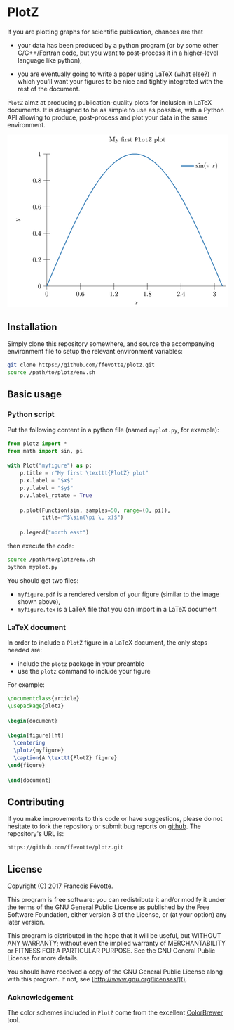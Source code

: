 # PlotZ

If you are plotting graphs for scientific publication, chances are that

- your data has been produced by a python program (or by some other
  C/C++/Fortran code, but you want to post-process it in a higher-level language
  like python);
  
- you are eventually going to write a paper using LaTeX (what else?) in which
  you'll want your figures to be nice and tightly integrated with the rest of
  the document.

`PlotZ` aimz at producing publication-quality plots for inclusion in LaTeX
documents. It is designed to be as simple to use as possible, with a Python API
allowing to produce, post-process and plot your data in the same environment.

<img src="examples/00-base/00-base.svg?raw=true&sanitize=true" width="600px" alt="Example plot" />


## Installation

Simply clone this repository somewhere, and source the accompanying environment
file to setup the relevant environment variables:

```sh
git clone https://github.com/ffevotte/plotz.git
source /path/to/plotz/env.sh
```


## Basic usage

### Python script

Put the following content in a python file (named `myplot.py`, for example):

```python
from plotz import *
from math import sin, pi

with Plot("myfigure") as p:
    p.title = r"My first \texttt{PlotZ} plot"
    p.x.label = "$x$"
    p.y.label = "$y$"
    p.y.label_rotate = True

    p.plot(Function(sin, samples=50, range=(0, pi)),
           title=r"$\sin(\pi \, x)$")

    p.legend("north east")
```

then execute the code:

```sh
source /path/to/plotz/env.sh
python myplot.py
```

You should get two files:

- `myfigure.pdf` is a rendered version of your figure (similar to the image
  shown above),
- `myfigure.tex` is a LaTeX file that you can import in a LaTeX document


### LaTeX document

In order to include a `PlotZ` figure in a LaTeX document, the only steps needed
are:

- include the `plotz` package in your preamble
- use the `plotz` command to include your figure

For example:

```latex
\documentclass{article}
\usepackage{plotz}

\begin{document}

\begin{figure}[ht]
  \centering
  \plotz{myfigure}
  \caption{A \texttt{PlotZ} figure}
\end{figure}

\end{document}
```


## Contributing

If you make improvements to this code or have suggestions, please do not
hesitate to fork the repository or submit bug reports
on [github](https://github.com/ffevotte/plotz.git). The repository's URL is:

    https://github.com/ffevotte/plotz.git


## License

Copyright (C) 2017 François Févotte.

This program is free software: you can redistribute it and/or modify it under the terms of the GNU General Public License as published by the Free Software Foundation, either version 3 of the License, or (at your option) any later version.

This program is distributed in the hope that it will be useful, but WITHOUT ANY WARRANTY; without even the implied warranty of MERCHANTABILITY or FITNESS FOR A PARTICULAR PURPOSE. See the GNU General Public License for more details.

You should have received a copy of the GNU General Public License along with this program. If not, see [http://www.gnu.org/licenses/]().

### Acknowledgement

The color schemes included in `PlotZ` come from the
excellent [ColorBrewer](http://colorbrewer2.org/) tool.
